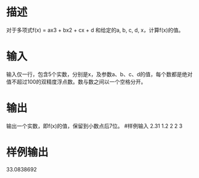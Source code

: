 # 描述
对于多项式f(x) = ax3 + bx2 + cx + d 和给定的a, b, c, d, x，计算f(x)的值。

# 输入
输入仅一行，包含5个实数，分别是x，及参数a、b、c、d的值，每个数都是绝对值不超过100的双精度浮点数。数与数之间以一个空格分开。
# 输出
输出一个实数，即f(x)的值，保留到小数点后7位。
#样例输入
2.31 1.2 2 2 3
# 样例输出
33.0838692
